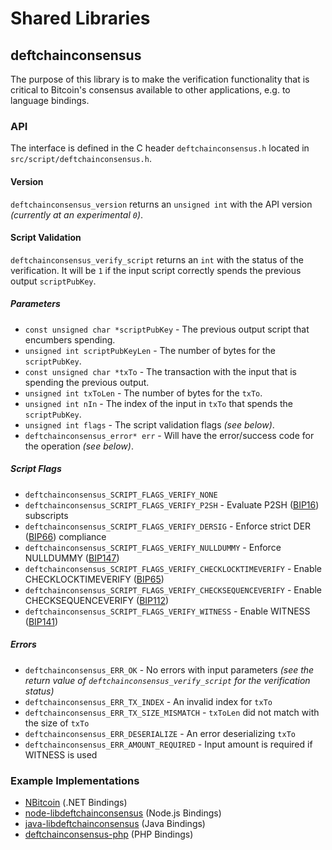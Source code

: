 Shared Libraries
================

## deftchainconsensus

The purpose of this library is to make the verification functionality that is critical to Bitcoin's consensus available to other applications, e.g. to language bindings.

### API

The interface is defined in the C header `deftchainconsensus.h` located in  `src/script/deftchainconsensus.h`.

#### Version

`deftchainconsensus_version` returns an `unsigned int` with the API version *(currently at an experimental `0`)*.

#### Script Validation

`deftchainconsensus_verify_script` returns an `int` with the status of the verification. It will be `1` if the input script correctly spends the previous output `scriptPubKey`.

##### Parameters
- `const unsigned char *scriptPubKey` - The previous output script that encumbers spending.
- `unsigned int scriptPubKeyLen` - The number of bytes for the `scriptPubKey`.
- `const unsigned char *txTo` - The transaction with the input that is spending the previous output.
- `unsigned int txToLen` - The number of bytes for the `txTo`.
- `unsigned int nIn` - The index of the input in `txTo` that spends the `scriptPubKey`.
- `unsigned int flags` - The script validation flags *(see below)*.
- `deftchainconsensus_error* err` - Will have the error/success code for the operation *(see below)*.

##### Script Flags
- `deftchainconsensus_SCRIPT_FLAGS_VERIFY_NONE`
- `deftchainconsensus_SCRIPT_FLAGS_VERIFY_P2SH` - Evaluate P2SH ([BIP16](https://github.com/deftchain/bips/blob/master/bip-0016.mediawiki)) subscripts
- `deftchainconsensus_SCRIPT_FLAGS_VERIFY_DERSIG` - Enforce strict DER ([BIP66](https://github.com/deftchain/bips/blob/master/bip-0066.mediawiki)) compliance
- `deftchainconsensus_SCRIPT_FLAGS_VERIFY_NULLDUMMY` - Enforce NULLDUMMY ([BIP147](https://github.com/deftchain/bips/blob/master/bip-0147.mediawiki))
- `deftchainconsensus_SCRIPT_FLAGS_VERIFY_CHECKLOCKTIMEVERIFY` - Enable CHECKLOCKTIMEVERIFY ([BIP65](https://github.com/deftchain/bips/blob/master/bip-0065.mediawiki))
- `deftchainconsensus_SCRIPT_FLAGS_VERIFY_CHECKSEQUENCEVERIFY` - Enable CHECKSEQUENCEVERIFY ([BIP112](https://github.com/deftchain/bips/blob/master/bip-0112.mediawiki))
- `deftchainconsensus_SCRIPT_FLAGS_VERIFY_WITNESS` - Enable WITNESS ([BIP141](https://github.com/deftchain/bips/blob/master/bip-0141.mediawiki))

##### Errors
- `deftchainconsensus_ERR_OK` - No errors with input parameters *(see the return value of `deftchainconsensus_verify_script` for the verification status)*
- `deftchainconsensus_ERR_TX_INDEX` - An invalid index for `txTo`
- `deftchainconsensus_ERR_TX_SIZE_MISMATCH` - `txToLen` did not match with the size of `txTo`
- `deftchainconsensus_ERR_DESERIALIZE` - An error deserializing `txTo`
- `deftchainconsensus_ERR_AMOUNT_REQUIRED` - Input amount is required if WITNESS is used

### Example Implementations
- [NBitcoin](https://github.com/NicolasDorier/NBitcoin/blob/master/NBitcoin/Script.cs#L814) (.NET Bindings)
- [node-libdeftchainconsensus](https://github.com/bitpay/node-libdeftchainconsensus) (Node.js Bindings)
- [java-libdeftchainconsensus](https://github.com/dexX7/java-libdeftchainconsensus) (Java Bindings)
- [deftchainconsensus-php](https://github.com/Bit-Wasp/deftchainconsensus-php) (PHP Bindings)
